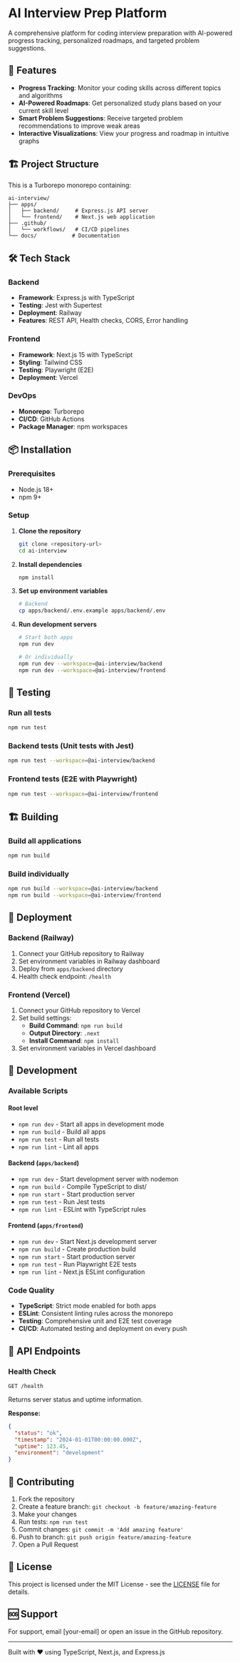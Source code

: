 # AI Interview Prep Platform

A comprehensive platform for coding interview preparation with AI-powered progress tracking, personalized roadmaps, and targeted problem suggestions.

## 🚀 Features

- **Progress Tracking**: Monitor your coding skills across different topics and algorithms
- **AI-Powered Roadmaps**: Get personalized study plans based on your current skill level
- **Smart Problem Suggestions**: Receive targeted problem recommendations to improve weak areas
- **Interactive Visualizations**: View your progress and roadmap in intuitive graphs

## 🏗️ Project Structure

This is a Turborepo monorepo containing:

```
ai-interview/
├── apps/
│   ├── backend/     # Express.js API server
│   └── frontend/    # Next.js web application
├── .github/
│   └── workflows/   # CI/CD pipelines
└── docs/           # Documentation
```

## 🛠️ Tech Stack

### Backend
- **Framework**: Express.js with TypeScript
- **Testing**: Jest with Supertest
- **Deployment**: Railway
- **Features**: REST API, Health checks, CORS, Error handling

### Frontend
- **Framework**: Next.js 15 with TypeScript
- **Styling**: Tailwind CSS
- **Testing**: Playwright (E2E)
- **Deployment**: Vercel

### DevOps
- **Monorepo**: Turborepo
- **CI/CD**: GitHub Actions
- **Package Manager**: npm workspaces

## 📦 Installation

### Prerequisites
- Node.js 18+ 
- npm 9+

### Setup

1. **Clone the repository**
   ```bash
   git clone <repository-url>
   cd ai-interview
   ```

2. **Install dependencies**
   ```bash
   npm install
   ```

3. **Set up environment variables**
   ```bash
   # Backend
   cp apps/backend/.env.example apps/backend/.env
   ```

4. **Run development servers**
   ```bash
   # Start both apps
   npm run dev

   # Or individually
   npm run dev --workspace=@ai-interview/backend
   npm run dev --workspace=@ai-interview/frontend
   ```

## 🧪 Testing

### Run all tests
```bash
npm run test
```

### Backend tests (Unit tests with Jest)
```bash
npm run test --workspace=@ai-interview/backend
```

### Frontend tests (E2E with Playwright)
```bash
npm run test --workspace=@ai-interview/frontend
```

## 🏗️ Building

### Build all applications
```bash
npm run build
```

### Build individually
```bash
npm run build --workspace=@ai-interview/backend
npm run build --workspace=@ai-interview/frontend
```

## 🚀 Deployment

### Backend (Railway)
1. Connect your GitHub repository to Railway
2. Set environment variables in Railway dashboard
3. Deploy from `apps/backend` directory
4. Health check endpoint: `/health`

### Frontend (Vercel)
1. Connect your GitHub repository to Vercel
2. Set build settings:
   - **Build Command**: `npm run build`
   - **Output Directory**: `.next`
   - **Install Command**: `npm install`
3. Set environment variables in Vercel dashboard

## 🔧 Development

### Available Scripts

#### Root level
- `npm run dev` - Start all apps in development mode
- `npm run build` - Build all apps
- `npm run test` - Run all tests
- `npm run lint` - Lint all apps

#### Backend (`apps/backend`)
- `npm run dev` - Start development server with nodemon
- `npm run build` - Compile TypeScript to dist/
- `npm run start` - Start production server
- `npm run test` - Run Jest tests
- `npm run lint` - ESLint with TypeScript rules

#### Frontend (`apps/frontend`)
- `npm run dev` - Start Next.js development server
- `npm run build` - Create production build
- `npm run start` - Start production server
- `npm run test` - Run Playwright E2E tests
- `npm run lint` - Next.js ESLint configuration

### Code Quality
- **TypeScript**: Strict mode enabled for both apps
- **ESLint**: Consistent linting rules across the monorepo
- **Testing**: Comprehensive unit and E2E test coverage
- **CI/CD**: Automated testing and deployment on every push

## 📱 API Endpoints

### Health Check
```
GET /health
```
Returns server status and uptime information.

**Response:**
```json
{
  "status": "ok",
  "timestamp": "2024-01-01T00:00:00.000Z",
  "uptime": 123.45,
  "environment": "development"
}
```

## 🤝 Contributing

1. Fork the repository
2. Create a feature branch: `git checkout -b feature/amazing-feature`
3. Make your changes
4. Run tests: `npm run test`
5. Commit changes: `git commit -m 'Add amazing feature'`
6. Push to branch: `git push origin feature/amazing-feature`
7. Open a Pull Request

## 📄 License

This project is licensed under the MIT License - see the [LICENSE](LICENSE) file for details.

## 🆘 Support

For support, email [your-email] or open an issue in the GitHub repository.

---

Built with ❤️ using TypeScript, Next.js, and Express.js